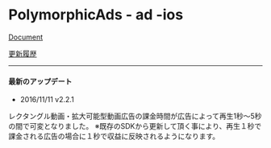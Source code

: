 # PolymorphicAds - ad -ios

[Document](https://github.com/FullSpeedInc-SmartPhoneDepartment/PolymorphicAds-ad-ios/wiki)

[更新履歴](https://github.com/FullSpeedInc-SmartPhoneDepartment/PolymorphicAds-ad-ios/wiki/%E6%9B%B4%E6%96%B0%E5%B1%A5%E6%AD%B4)

---

#### 最新のアップデート

* 2016/11/11 v2.2.1

レクタングル動画・拡大可能型動画広告の課金時間が広告によって再生1秒〜5秒の間で可変となりました。 ※既存のSDKから更新して頂く事により、再生１秒で課金される広告の場合に１秒で収益に反映されるようになります。
